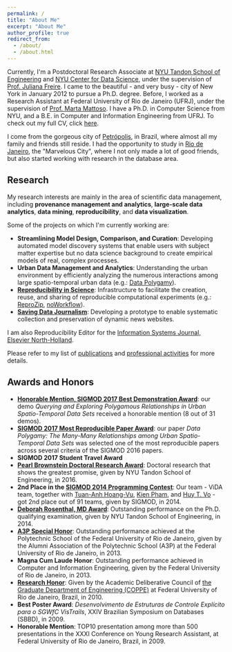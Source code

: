 ```yaml
---
permalink: /
title: "About Me"
excerpt: "About Me"
author_profile: true
redirect_from: 
  - /about/
  - /about.html
---
```


Currently, I'm a Postdoctoral Research Associate at <a href="https://engineering.nyu.edu/" target="_blank">NYU Tandon School of Engineering</a> and <a href="https://cds.nyu.edu/" target="_blank">NYU Center for Data Science</a>, under the supervision of <a href="http://vgc.poly.edu/~juliana/" target="_blank">Prof. Juliana Freire</a>. I came to the beautiful - and very busy - city of New York in January 2012 to pursue a Ph.D. degree. Before, I worked as a Research Assistant at Federal University of Rio de Janeiro (UFRJ), under the supervision of <a href="http://www.cos.ufrj.br/~marta/" target="_blank">Prof. Marta Mattoso</a>. I have a Ph.D. in Computer Science from NYU, and a B.E. in Computer and Information Engineering from UFRJ. To check out my full CV, click <a href="/files/resume.pdf" target="_blank">here</a>.

I come from the gorgeous city of <a href="http://en.wikipedia.org/wiki/Petr%C3%B3polis" target="_blank">Petr&oacute;polis</a>, in Brazil, where almost all my family and friends still reside. I had the opportunity to study in <a href="http://en.wikipedia.org/wiki/Rio_de_Janeiro" target="_blank">Rio de Janeiro</a>, the "Marvelous City", where I not only made a lot of good friends, but also started working with research in the database area.

Research
------

My research interests are mainly in the area of scientific data management, including **provenance management and analytics**, **large-scale data analytics**, **data mining**, **reproducibility**, and **data visualization**.

Some of the projects on which I'm currently working are:

* **Streamlining Model Design, Comparison, and Curation**: Developing automated model discovery systems that
enable users with subject matter expertise but no data science background to create empirical models of real, complex processes.
* **Urban Data Management and Analytics**: Understanding the urban environment by efficiently analyzing the numerous interactions among large spatio-temporal urban data (e.g.: <a href="https://github.com/ViDA-NYU/data-polygamy" target="_blank">Data Polygamy</a>).
* **<a href="http://www.reproduciblescience.org/" target="_blank">Reproducibility in Science</a>**: Infrastructure to facilitate the creation, reuse, and sharing of reproducible computational experiments (e.g.: <a href="https://www.reprozip.org/" target="_blank">ReproZip</a>, <a href="https://github.com/gems-uff/noworkflow" target="_blank">noWorkflow</a>).
* **<a href="https://savingjournalism.reprozip.org/" target="_blank">Saving Data Journalism</a>**: Developing a prototype to enable systematic collection and preservation of dynamic news websites.

I am also Reproducibility Editor for the <a href="http://www.journals.elsevier.com/information-systems/" target="_blank">Information Systems Journal, Elsevier North-Holland</a>.
                
Please refer to my list of [publications](/publications/) and [professional activities](/professional/) for more details.

Awards and Honors
------

* **<a href="https://sigmod.org/sigmod-awards/sigmod-best-demonstration-award/" target="_blank">Honorable Mention, SIGMOD 2017 Best Demonstration Award</a>**: our demo *Querying and Exploring Polygamous Relationships in Urban Spatio-Temporal Data Sets* received a honorable mention (8 out of 31 demos).
* **<a href="http://db-reproducibility.seas.harvard.edu/awards/" target="_blank">SIGMOD 2017 Most Reproducible Paper Award</a>**: our paper *Data Polygamy: The Many-Many Relationships among Urban Spatio-Temporal Data Sets* was selected one of the most reproducible papers across several criteria of the SIGMOD 2016 papers.
* **SIGMOD 2017 Student Travel Award**
* **<a href="http://engineering.nyu.edu/academics/departments/computer-science-engineering/student-awards" target="_blank">Pearl Brownstein Doctoral Research Award</a>**: Doctoral research that shows the greatest promise, given by NYU Tandon School of Engineering, in 2016.
* **2nd Place in the <a href="http://www.cs.albany.edu/~sigmod14contest/index.html" target="_blank">SIGMOD 2014 Programming Contest</a>**: Our team - ViDA team, together with <a href="http://bigdata.poly.edu/~tuananh/" target="_blank">Tuan-Anh Hoang-Vu</a>, <a href="http://bigdata.poly.edu/~kienpham/" target="_blank">Kien Pham</a>, and <a href="http://serv.cusp.nyu.edu/~hvo/" target="_blank">Huy T. Vo</a> - got 2nd place out of 91 teams, given by SIGMOD, in 2014.
* **<a href="http://engineering.nyu.edu/academics/departments/computer-science-engineering/student-awards" target="_blank">Deborah Rosenthal, MD Award</a>**: Outstanding performance on the Ph.D. qualifying examination, given by NYU Tandon School of Engineering, in 2014.
* **<a href="http://www.a3p.poli.ufrj.br/noticiasver.php?fcodigo=50" target="_blank">A3P Special Honor</a>**: Outstanding performance achieved at the Polytechnic School of the Federal University of Rio de Janeiro, given by the Alumni Association of the Polytechnic School (A3P) at the Federal University of Rio de Janeiro, in 2013.
* **Magna Cum Laude Honor**: Outstanding performance achieved in Computer and Information Engineering, given by the Federal University of Rio de Janeiro, in 2013.
* **<a href="http://www.coppe.ufrj.br/pt-br/planeta-coppe-noticias/agenda/coppe-entrega-voto-de-louvor-aos-premiados-de-2009" target="_blank">Research Honor</a>**: Given by the Academic Deliberative Council of <a href="http://www.coppe.ufrj.br/" target="_blank">the Graduate Department of Engineering (COPPE)</a> at Federal University of Rio de	Janeiro, Brazil, in 2010.
* **Best Poster Award**: *Desenvolvimento de Estruturas de Controle Explícito para o SGWfC VisTrails*, XXIV Brazilian Symposium on Databases (SBBD), in 2009.
* **Honorable Mention**: TOP10 presentation among more than 500 presentations in the XXXI Conference on Young Research Assistant, at Federal University of Rio de Janeiro, Brazil, in 2009.
